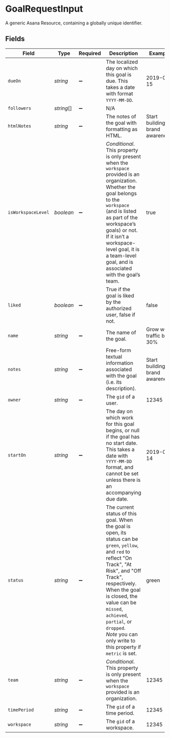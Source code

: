 # GoalRequestInput

A generic Asana Resource, containing a globally unique identifier.


## Fields

| Field                                                                                                                                                                                                                                                                                                                           | Type                                                                                                                                                                                                                                                                                                                            | Required                                                                                                                                                                                                                                                                                                                        | Description                                                                                                                                                                                                                                                                                                                     | Example                                                                                                                                                                                                                                                                                                                         |
| ------------------------------------------------------------------------------------------------------------------------------------------------------------------------------------------------------------------------------------------------------------------------------------------------------------------------------- | ------------------------------------------------------------------------------------------------------------------------------------------------------------------------------------------------------------------------------------------------------------------------------------------------------------------------------- | ------------------------------------------------------------------------------------------------------------------------------------------------------------------------------------------------------------------------------------------------------------------------------------------------------------------------------- | ------------------------------------------------------------------------------------------------------------------------------------------------------------------------------------------------------------------------------------------------------------------------------------------------------------------------------- | ------------------------------------------------------------------------------------------------------------------------------------------------------------------------------------------------------------------------------------------------------------------------------------------------------------------------------- |
| `dueOn`                                                                                                                                                                                                                                                                                                                         | *string*                                                                                                                                                                                                                                                                                                                        | :heavy_minus_sign:                                                                                                                                                                                                                                                                                                              | The localized day on which this goal is due. This takes a date with format `YYYY-MM-DD`.                                                                                                                                                                                                                                        | 2019-09-15                                                                                                                                                                                                                                                                                                                      |
| `followers`                                                                                                                                                                                                                                                                                                                     | *string*[]                                                                                                                                                                                                                                                                                                                      | :heavy_minus_sign:                                                                                                                                                                                                                                                                                                              | N/A                                                                                                                                                                                                                                                                                                                             |                                                                                                                                                                                                                                                                                                                                 |
| `htmlNotes`                                                                                                                                                                                                                                                                                                                     | *string*                                                                                                                                                                                                                                                                                                                        | :heavy_minus_sign:                                                                                                                                                                                                                                                                                                              | The notes of the goal with formatting as HTML.                                                                                                                                                                                                                                                                                  | <body>Start building brand awareness.</body>                                                                                                                                                                                                                                                                                    |
| `isWorkspaceLevel`                                                                                                                                                                                                                                                                                                              | *boolean*                                                                                                                                                                                                                                                                                                                       | :heavy_minus_sign:                                                                                                                                                                                                                                                                                                              | *Conditional*. This property is only present when the `workspace` provided is an organization. Whether the goal belongs to the `workspace` (and is listed as part of the workspace’s goals) or not. If it isn’t a workspace-level goal, it is a team-level goal, and is associated with the goal’s team.                        | true                                                                                                                                                                                                                                                                                                                            |
| `liked`                                                                                                                                                                                                                                                                                                                         | *boolean*                                                                                                                                                                                                                                                                                                                       | :heavy_minus_sign:                                                                                                                                                                                                                                                                                                              | True if the goal is liked by the authorized user, false if not.                                                                                                                                                                                                                                                                 | false                                                                                                                                                                                                                                                                                                                           |
| `name`                                                                                                                                                                                                                                                                                                                          | *string*                                                                                                                                                                                                                                                                                                                        | :heavy_minus_sign:                                                                                                                                                                                                                                                                                                              | The name of the goal.                                                                                                                                                                                                                                                                                                           | Grow web traffic by 30%                                                                                                                                                                                                                                                                                                         |
| `notes`                                                                                                                                                                                                                                                                                                                         | *string*                                                                                                                                                                                                                                                                                                                        | :heavy_minus_sign:                                                                                                                                                                                                                                                                                                              | Free-form textual information associated with the goal (i.e. its description).                                                                                                                                                                                                                                                  | Start building brand awareness.                                                                                                                                                                                                                                                                                                 |
| `owner`                                                                                                                                                                                                                                                                                                                         | *string*                                                                                                                                                                                                                                                                                                                        | :heavy_minus_sign:                                                                                                                                                                                                                                                                                                              | The `gid` of a user.                                                                                                                                                                                                                                                                                                            | 12345                                                                                                                                                                                                                                                                                                                           |
| `startOn`                                                                                                                                                                                                                                                                                                                       | *string*                                                                                                                                                                                                                                                                                                                        | :heavy_minus_sign:                                                                                                                                                                                                                                                                                                              | The day on which work for this goal begins, or null if the goal has no start date. This takes a date with `YYYY-MM-DD` format, and cannot be set unless there is an accompanying due date.                                                                                                                                      | 2019-09-14                                                                                                                                                                                                                                                                                                                      |
| `status`                                                                                                                                                                                                                                                                                                                        | *string*                                                                                                                                                                                                                                                                                                                        | :heavy_minus_sign:                                                                                                                                                                                                                                                                                                              | The current status of this goal. When the goal is open, its status can be `green`, `yellow`, and `red` to reflect "On Track", "At Risk", and "Off Track", respectively. When the goal is closed, the value can be `missed`, `achieved`, `partial`, or `dropped`.<br/>*Note* you can only write to this property if `metric` is set. | green                                                                                                                                                                                                                                                                                                                           |
| `team`                                                                                                                                                                                                                                                                                                                          | *string*                                                                                                                                                                                                                                                                                                                        | :heavy_minus_sign:                                                                                                                                                                                                                                                                                                              | *Conditional*. This property is only present when the `workspace` provided is an organization.                                                                                                                                                                                                                                  | 12345                                                                                                                                                                                                                                                                                                                           |
| `timePeriod`                                                                                                                                                                                                                                                                                                                    | *string*                                                                                                                                                                                                                                                                                                                        | :heavy_minus_sign:                                                                                                                                                                                                                                                                                                              | The `gid` of a time period.                                                                                                                                                                                                                                                                                                     | 12345                                                                                                                                                                                                                                                                                                                           |
| `workspace`                                                                                                                                                                                                                                                                                                                     | *string*                                                                                                                                                                                                                                                                                                                        | :heavy_minus_sign:                                                                                                                                                                                                                                                                                                              | The `gid` of a workspace.                                                                                                                                                                                                                                                                                                       | 12345                                                                                                                                                                                                                                                                                                                           |
